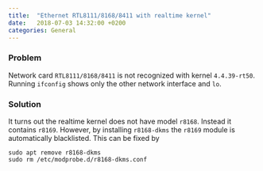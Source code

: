 ```yaml
---
title:  "Ethernet RTL8111/8168/8411 with realtime kernel"
date:   2018-07-03 14:32:00 +0200
categories: General 
---
```


### Problem 
Network card `RTL8111/8168/8411` is not recognized with kernel `4.4.39-rt50`. 
Running `ifconfig` shows only the other network interface and `lo`.

### Solution 
It turns out the realtime kernel does not have model `r8168`. Instead it contains `r8169`.
However, by installing `r8168-dkms` the `r8169` module is automatically blacklisted. This can
be fixed by 

```
sudo apt remove r8168-dkms
sudo rm /etc/modprobe.d/r8168-dkms.conf
```
